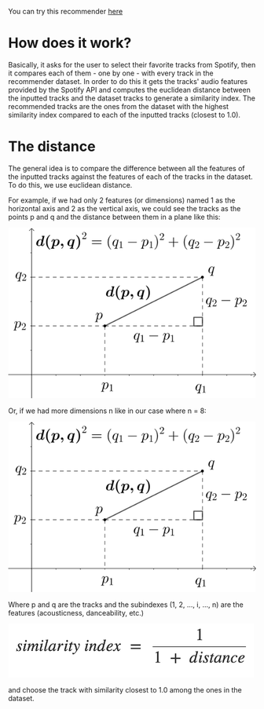 You can try this recommender [here](http://spotify-recommender.gabrielballesteros.com/home)

# How does it work?
Basically, it asks for the user to select their favorite tracks from Spotify, then it compares each of them - one by one - with every track in the recommender dataset. In order to do this it gets the tracks' audio features provided by the Spotify API and computes the euclidean distance between the inputted tracks and the dataset tracks to generate a similarity index. The recommended tracks are the ones from the dataset with the highest similarity index compared to each of the inputted tracks (closest to 1.0).

# The distance
The general idea is to compare the difference between all the features of the inputted tracks against the features of each of the tracks in the dataset. To do this, we use euclidean distance.

For example, if we had only 2 features (or dimensions) named 1 as the horizontal axis and 2 as the vertical axis, we could see the tracks as the points p and q and the distance between them in a plane like this:

![Pythagoras](app/static/img/pythagoras.png)

Or, if we had more dimensions n like in our case where n = 8:

![Euclidean](app/static/img/pythagoras.png)

Where p and q are the tracks and the subindexes (1, 2, ..., i, ..., n) are the features (acousticness, danceability, etc.)

![Similarity](app/static/img/similarity.png)

and choose the track with similarity closest to 1.0 among the ones in the dataset.
